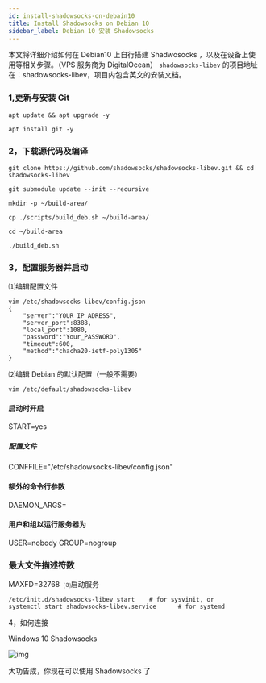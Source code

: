 ```yaml
---
id: install-shadowsocks-on-debain10
title: Install Shadowsocks on Debian 10
sidebar_label: Debian 10 安装 Shadowsocks
---
```


本文将详细介绍如何在 Debian10 上自行搭建 Shadwosocks ，以及在设备上使用等相关步骤。（VPS 服务商为 DigitalOcean）
`shadowsocks-libev` 的项目地址在：shadowsocks-libev，项目内包含英文的安装文档。
### 1,更新与安装 Git
```
apt update && apt upgrade -y
```
```
apt install git -y
```
### 2，下载源代码及编译
```
git clone https://github.com/shadowsocks/shadowsocks-libev.git && cd shadowsocks-libev 
```
```
git submodule update --init --recursive
```
```
mkdir -p ~/build-area/
```
```
cp ./scripts/build_deb.sh ~/build-area/
```
```
cd ~/build-area
```
```
./build_deb.sh
```
### 3，配置服务器并启动
⑴编辑配置文件
```
vim /etc/shadowsocks-libev/config.json
{
    "server":"YOUR_IP_ADRESS",
    "server_port":8388,
    "local_port":1080,
    "password":"Your_PASSWORD",
    "timeout":600,
    "method":"chacha20-ietf-poly1305"
}
```
⑵编辑 Debian 的默认配置（一般不需要）
```
vim /etc/default/shadowsocks-libev
```
#### 启动时开启
START=yes
​
##### 配置文件
CONFFILE="/etc/shadowsocks-libev/config.json"
​
#### 额外的命令行参数
DAEMON_ARGS=
​
#### 用户和组以运行服务器为
USER=nobody
GROUP=nogroup
​
### 最大文件描述符数
MAXFD=32768
​
⑶启动服务
```
/etc/init.d/shadowsocks-libev start    # for sysvinit, or
systemctl start shadowsocks-libev.service      # for systemd
```
4，如何连接

Windows 10 Shadowsocks

![img](https://i.loli.net/2019/07/29/5d3eb004663da49445.png)

大功告成，你现在可以使用 Shadowsocks 了